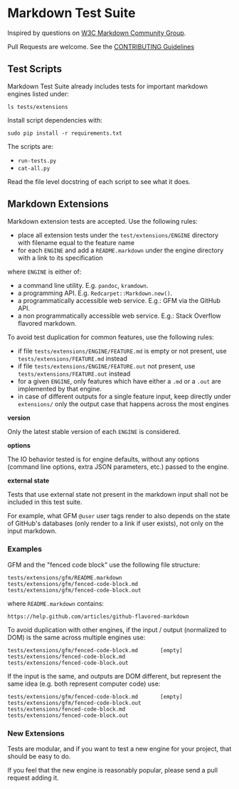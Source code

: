 # Markdown Test Suite

Inspired by questions on [W3C Markdown Community Group](http://www.w3.org/community/markdown).

Pull Requests are welcome. See the [CONTRIBUTING Guidelines](https://github.com/karlcow/markdown-testsuite/blob/master/CONTRIBUTING.md)

## Test Scripts

Markdown Test Suite already includes tests for important markdown engines listed under:

    ls tests/extensions

Install script dependencies with:

    sudo pip install -r requirements.txt

The scripts are:

- `run-tests.py`
- `cat-all.py`

Read the file level docstring of each script to see what it does.

## Markdown Extensions

Markdown extension tests are accepted. Use the following rules:

- place all extension tests under the `test/extensions/ENGINE` directory with filename equal to the feature name
- for each `ENGINE` and add a `README.markdown` under the engine directory with a link to its specification

where `ENGINE` is either of:

- a command line utility. E.g. `pandoc`, `kramdown`.
- a programming API. E.g. `Redcarpet::Markdown.new()`.
- a programmatically accessible web service. E.g.: GFM via the GitHub API.
- a non programmatically accessible web service. E.g.: Stack Overflow flavored markdown.

To avoid test duplication for common features, use the following rules:

- if file `tests/extensions/ENGINE/FEATURE.md` is empty or not present, use `tests/extensions/FEATURE.md` instead
- if file `tests/extensions/ENGINE/FEATURE.out` not present, use `tests/extensions/FEATURE.out` instead
- for a given `ENGINE`, only features which have either a `.md` or a `.out` are implemented by that engine.
- in case of different outputs for a single feature input, keep directly under `extensions/` only the output case that happens across the most engines

**version**

Only the latest stable version of each `ENGINE` is considered.

**options**

The IO behavior tested is for engine defaults, without any options (command line options, extra JSON parameters, etc.) passed to the engine.

**external state**

Tests that use external state not present in the markdown input shall not be included in this test suite.

For example, what GFM `@user` user tags render to also depends on the state of GitHub's databases (only render to a link if user exists), not only on the input markdown.

### Examples

GFM and the "fenced code block" use the following file structure:

    tests/extensions/gfm/README.markdown
    tests/extensions/gfm/fenced-code-block.md
    tests/extensions/gfm/fenced-code-block.out

where `README.markdown` contains:

    https://help.github.com/articles/github-flavored-markdown

To avoid duplication with other engines, if the input / output (normalized to DOM) is the same across multiple engines use:

    tests/extensions/gfm/fenced-code-block.md       [empty]
    tests/extensions/fenced-code-block.md
    tests/extensions/fenced-code-block.out

If the input is the same, and outputs are DOM different, but represent the same idea (e.g. both represent computer code) use:

    tests/extensions/gfm/fenced-code-block.md       [empty]
    tests/extensions/gfm/fenced-code-block.out
    tests/extensions/fenced-code-block.md
    tests/extensions/fenced-code-block.out

### New Extensions

Tests are modular, and if you want to test a new engine for your project, that should be easy to do.

If you feel that the new engine is reasonably popular, please send a pull request adding it.
